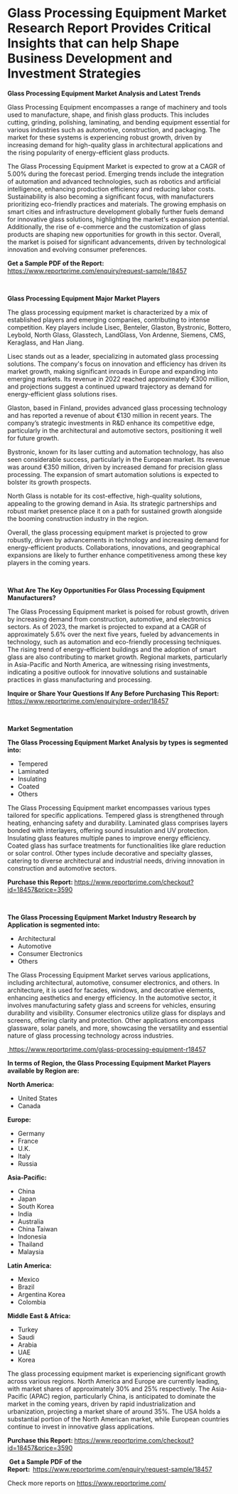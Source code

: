 <p><h1>Glass Processing Equipment Market Research Report Provides Critical Insights that can help Shape Business Development and Investment Strategies</h1></p><p><strong>Glass Processing Equipment Market Analysis and Latest Trends</strong></p>
<p><p>Glass Processing Equipment encompasses a range of machinery and tools used to manufacture, shape, and finish glass products. This includes cutting, grinding, polishing, laminating, and bending equipment essential for various industries such as automotive, construction, and packaging. The market for these systems is experiencing robust growth, driven by increasing demand for high-quality glass in architectural applications and the rising popularity of energy-efficient glass products.</p><p>The Glass Processing Equipment Market is expected to grow at a CAGR of 5.00% during the forecast period. Emerging trends include the integration of automation and advanced technologies, such as robotics and artificial intelligence, enhancing production efficiency and reducing labor costs. Sustainability is also becoming a significant focus, with manufacturers prioritizing eco-friendly practices and materials. The growing emphasis on smart cities and infrastructure development globally further fuels demand for innovative glass solutions, highlighting the market's expansion potential. Additionally, the rise of e-commerce and the customization of glass products are shaping new opportunities for growth in this sector. Overall, the market is poised for significant advancements, driven by technological innovation and evolving consumer preferences.</p></p>
<p><strong>Get a Sample PDF of the Report:&nbsp;</strong> <a href="https://www.reportprime.com/enquiry/request-sample/18457?utm_campaign=2565&utm_medium=2&utm_source=Github&utm_content=ia&utm_term=19032025&utm_id=glass-processing-equipment">https://www.reportprime.com/enquiry/request-sample/18457</a></p>
<p>&nbsp;</p>
<p><strong>Glass Processing Equipment Major Market Players</strong></p>
<p><p>The glass processing equipment market is characterized by a mix of established players and emerging companies, contributing to intense competition. Key players include Lisec, Benteler, Glaston, Bystronic, Bottero, Leybold, North Glass, Glasstech, LandGlass, Von Ardenne, Siemens, CMS, Keraglass, and Han Jiang.</p><p>Lisec stands out as a leader, specializing in automated glass processing solutions. The company's focus on innovation and efficiency has driven its market growth, making significant inroads in Europe and expanding into emerging markets. Its revenue in 2022 reached approximately €300 million, and projections suggest a continued upward trajectory as demand for energy-efficient glass solutions rises.</p><p>Glaston, based in Finland, provides advanced glass processing technology and has reported a revenue of about €130 million in recent years. The company’s strategic investments in R&D enhance its competitive edge, particularly in the architectural and automotive sectors, positioning it well for future growth.</p><p>Bystronic, known for its laser cutting and automation technology, has also seen considerable success, particularly in the European market. Its revenue was around €350 million, driven by increased demand for precision glass processing. The expansion of smart automation solutions is expected to bolster its growth prospects.</p><p>North Glass is notable for its cost-effective, high-quality solutions, appealing to the growing demand in Asia. Its strategic partnerships and robust market presence place it on a path for sustained growth alongside the booming construction industry in the region.</p><p>Overall, the glass processing equipment market is projected to grow robustly, driven by advancements in technology and increasing demand for energy-efficient products. Collaborations, innovations, and geographical expansions are likely to further enhance competitiveness among these key players in the coming years.</p></p>
<p>&nbsp;</p>
<p><strong>What Are The Key Opportunities For Glass Processing Equipment Manufacturers?</strong></p>
<p><p>The Glass Processing Equipment market is poised for robust growth, driven by increasing demand from construction, automotive, and electronics sectors. As of 2023, the market is projected to expand at a CAGR of approximately 5.6% over the next five years, fueled by advancements in technology, such as automation and eco-friendly processing techniques. The rising trend of energy-efficient buildings and the adoption of smart glass are also contributing to market growth. Regional markets, particularly in Asia-Pacific and North America, are witnessing rising investments, indicating a positive outlook for innovative solutions and sustainable practices in glass manufacturing and processing.</p></p>
<p><strong>Inquire or Share Your Questions If Any Before Purchasing This Report:</strong> <a href="https://www.reportprime.com/enquiry/pre-order/18457?utm_campaign=2565&utm_medium=2&utm_source=Github&utm_content=ia&utm_term=19032025&utm_id=glass-processing-equipment">https://www.reportprime.com/enquiry/pre-order/18457</a></p>
<p>&nbsp;</p>
<p><strong>Market Segmentation</strong></p>
<p><strong>The Glass Processing Equipment Market Analysis by types is segmented into:</strong></p>
<p><ul><li>Tempered</li><li>Laminated</li><li>Insulating</li><li>Coated</li><li>Others</li></ul></p>
<p><p>The Glass Processing Equipment market encompasses various types tailored for specific applications. Tempered glass is strengthened through heating, enhancing safety and durability. Laminated glass comprises layers bonded with interlayers, offering sound insulation and UV protection. Insulating glass features multiple panes to improve energy efficiency. Coated glass has surface treatments for functionalities like glare reduction or solar control. Other types include decorative and specialty glasses, catering to diverse architectural and industrial needs, driving innovation in construction and automotive sectors.</p></p>
<p><strong>Purchase this Report:&nbsp;</strong><a href="https://www.reportprime.com/checkout?id=18457&price=3590&utm_campaign=2565&utm_medium=2&utm_source=Github&utm_content=ia&utm_term=19032025&utm_id=glass-processing-equipment">https://www.reportprime.com/checkout?id=18457&price=3590</a></p>
<p>&nbsp;</p>
<p><strong>The Glass Processing Equipment Market Industry Research by Application is segmented into:</strong></p>
<p><ul><li>Architectural</li><li>Automotive</li><li>Consumer Electronics</li><li>Others</li></ul></p>
<p><p>The Glass Processing Equipment Market serves various applications, including architectural, automotive, consumer electronics, and others. In architecture, it is used for facades, windows, and decorative elements, enhancing aesthetics and energy efficiency. In the automotive sector, it involves manufacturing safety glass and screens for vehicles, ensuring durability and visibility. Consumer electronics utilize glass for displays and screens, offering clarity and protection. Other applications encompass glassware, solar panels, and more, showcasing the versatility and essential nature of glass processing technology across industries.</p></p>
<p><a href="https://www.reportprime.com/glass-processing-equipment-r18457?utm_campaign=2565&utm_medium=2&utm_source=Github&utm_content=ia&utm_term=19032025&utm_id=glass-processing-equipment">&nbsp;https://www.reportprime.com/glass-processing-equipment-r18457</a></p>
<p><strong>In terms of Region, the Glass Processing Equipment Market Players available by Region are:</strong></p>
<p>
    <p> <strong> North America: </strong>
        <ul>
            <li>United States</li>
            <li>Canada</li>
        </ul>
        </p> 
    <p> <strong> Europe: </strong>
        <ul>
            <li>Germany</li>
            <li>France</li>
            <li>U.K.</li>
            <li>Italy</li>
            <li>Russia</li>
        </ul>
        </p> 
    <p> <strong> Asia-Pacific: </strong>
        <ul>
            <li>China</li>
            <li>Japan</li>
            <li>South Korea</li>
            <li>India</li>
            <li>Australia</li>
            <li>China Taiwan</li>
            <li>Indonesia</li>
            <li>Thailand</li>
            <li>Malaysia</li>
        </ul>
        </p> 
    <p> <strong> Latin America: </strong>
        <ul>
            <li>Mexico</li>
            <li>Brazil</li>
            <li>Argentina Korea</li>
            <li>Colombia</li>
        </ul>
        </p> 
    <p> <strong> Middle East & Africa: </strong>
        <ul>
            <li>Turkey</li>
            <li>Saudi</li>
            <li>Arabia</li>
            <li>UAE</li>
            <li>Korea</li>
        </ul>
    </p>
    </p>
<p><p>The glass processing equipment market is experiencing significant growth across various regions. North America and Europe are currently leading, with market shares of approximately 30% and 25% respectively. The Asia-Pacific (APAC) region, particularly China, is anticipated to dominate the market in the coming years, driven by rapid industrialization and urbanization, projecting a market share of around 35%. The USA holds a substantial portion of the North American market, while European countries continue to invest in innovative glass applications.</p></p>
<p><strong>Purchase this Report: </strong><a href="https://www.reportprime.com/checkout?id=18457&price=3590&utm_campaign=2565&utm_medium=2&utm_source=Github&utm_content=ia&utm_term=19032025&utm_id=glass-processing-equipment">https://www.reportprime.com/checkout?id=18457&price=3590</a></p>
<p>&nbsp;<strong>Get a Sample PDF of the Report:&nbsp;&nbsp;</strong><a href="https://www.reportprime.com/enquiry/request-sample/18457?utm_campaign=2565&utm_medium=2&utm_source=Github&utm_content=ia&utm_term=19032025&utm_id=glass-processing-equipment">https://www.reportprime.com/enquiry/request-sample/18457</a></p>
<p><strong></strong></p>
<p>Check more reports on <a href="https://www.reportprime.com/?utm_campaign=2565&utm_medium=2&utm_source=Github&utm_content=ia&utm_term=19032025&utm_id=glass-processing-equipment">https://www.reportprime.com/</a></p>